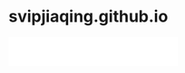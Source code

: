 # svipjiaqing.github.io
<iframe frameborder="no" border="0" marginwidth="0" marginheight="0" width=298 height=52 src="//music.163.com/outchain/player?type=2&id=439915067&auto=1&height=32"></iframe>
